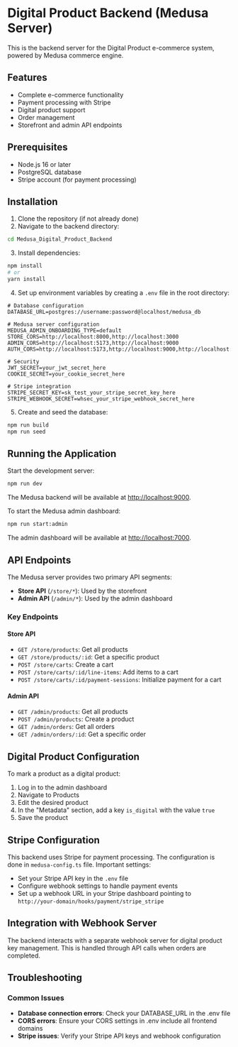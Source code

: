 # Digital Product Backend (Medusa Server)

This is the backend server for the Digital Product e-commerce system, powered by Medusa commerce engine.

## Features

- Complete e-commerce functionality
- Payment processing with Stripe
- Digital product support
- Order management
- Storefront and admin API endpoints

## Prerequisites

- Node.js 16 or later
- PostgreSQL database
- Stripe account (for payment processing)

## Installation

1. Clone the repository (if not already done)
2. Navigate to the backend directory:

```bash
cd Medusa_Digital_Product_Backend
```

3. Install dependencies:

```bash
npm install
# or
yarn install
```

4. Set up environment variables by creating a `.env` file in the root directory:

```
# Database configuration
DATABASE_URL=postgres://username:password@localhost/medusa_db

# Medusa server configuration
MEDUSA_ADMIN_ONBOARDING_TYPE=default
STORE_CORS=http://localhost:8000,http://localhost:3000
ADMIN_CORS=http://localhost:5173,http://localhost:9000
AUTH_CORS=http://localhost:5173,http://localhost:9000,http://localhost:8000

# Security
JWT_SECRET=your_jwt_secret_here
COOKIE_SECRET=your_cookie_secret_here

# Stripe integration
STRIPE_SECRET_KEY=sk_test_your_stripe_secret_key_here
STRIPE_WEBHOOK_SECRET=whsec_your_stripe_webhook_secret_here
```

5. Create and seed the database:

```bash
npm run build
npm run seed
```

## Running the Application

Start the development server:

```bash
npm run dev
```

The Medusa backend will be available at [http://localhost:9000](http://localhost:9000).

To start the Medusa admin dashboard:

```bash
npm run start:admin
```

The admin dashboard will be available at [http://localhost:7000](http://localhost:7000).

## API Endpoints

The Medusa server provides two primary API segments:

- **Store API** (`/store/*`): Used by the storefront
- **Admin API** (`/admin/*`): Used by the admin dashboard

### Key Endpoints

#### Store API

- `GET /store/products`: Get all products
- `GET /store/products/:id`: Get a specific product
- `POST /store/carts`: Create a cart
- `POST /store/carts/:id/line-items`: Add items to a cart
- `POST /store/carts/:id/payment-sessions`: Initialize payment for a cart

#### Admin API

- `GET /admin/products`: Get all products
- `POST /admin/products`: Create a product
- `GET /admin/orders`: Get all orders
- `GET /admin/orders/:id`: Get a specific order

## Digital Product Configuration

To mark a product as a digital product:

1. Log in to the admin dashboard
2. Navigate to Products
3. Edit the desired product
4. In the "Metadata" section, add a key `is_digital` with the value `true`
5. Save the product

## Stripe Configuration

This backend uses Stripe for payment processing. The configuration is done in `medusa-config.ts` file. Important settings:

- Set your Stripe API key in the `.env` file
- Configure webhook settings to handle payment events
- Set up a webhook URL in your Stripe dashboard pointing to `http://your-domain/hooks/payment/stripe_stripe`

## Integration with Webhook Server

The backend interacts with a separate webhook server for digital product key management. This is handled through API calls when orders are completed.

## Troubleshooting

### Common Issues

- **Database connection errors**: Check your DATABASE_URL in the .env file
- **CORS errors**: Ensure your CORS settings in .env include all frontend domains
- **Stripe issues**: Verify your Stripe API keys and webhook configuration
